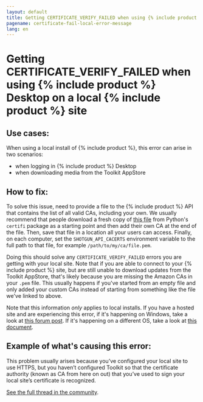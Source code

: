 ```yaml
---
layout: default
title: Getting CERTIFICATE_VERIFY_FAILED when using {% include product %} Desktop on a local {% include product %} site
pagename: certificate-fail-local-error-message
lang: en
---
```


# Getting CERTIFICATE_VERIFY_FAILED when using {% include product %} Desktop on a local {% include product %} site

## Use cases:
When using a local install of {% include product %}, this error can arise in two scenarios:

- when logging in {% include product %} Desktop
- when downloading media from the Toolkit AppStore

## How to fix:
To solve this issue, need to provide a file to the {% include product %} API that contains the list of all valid CAs, including your own. We usually recommend that people download a fresh copy of [this file](https://github.com/certifi/python-certifi/blob/master/certifi/cacert.pem) from Python's `certifi` package as a starting point and then add their own CA at the end of the file. Then, save that file in a location all your users can access. Finally, on each computer, set the `SHOTGUN_API_CACERTS` environment variable to the full path to that file, for example `/path/to/my/ca/file.pem`.

Doing this should solve any `CERTIFICATE_VERIFY_FAILED` errors you are getting with your local site. Note that if you are able to connect to your {% include product %} site, but are still unable to download updates from the Toolkit AppStore, that's likely because you are missing the Amazon CAs in your `.pem` file. This usually happens if you've started from an empty file and only added your custom CAs instead of starting from something like the file we've linked to above.

Note that this information *only* applies to local installs. If you have a hosted site and are experiencing this error, if it's happening on Windows, take a look at [this forum post](https://community.shotgridsoftware.com/t/certificate-verify-failed-error-on-windows/8860). If it's happening on a different OS, take a look at [this document](https://developer.shotgridsoftware.com/c593f0aa/).

## Example of what's causing this error: 
This problem usually arises because you’ve configured your local site to use HTTPS, but you haven’t configured Toolkit so that the certificate authority (known as CA from here on out) that you’ve used to sign your local site’s certificate is recognized.

[See the full thread in the community](https://community.shotgridsoftware.com/t/getting-certificate-verify-failed-when-using-shotgun-desktop-on-a-local-shotgun-site/10466).

